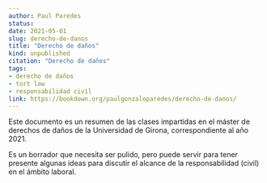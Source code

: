 ```yaml
---
author: Paul Paredes
status: 
date: 2021-05-01
slug: derecho-de-danos
title: "Derecho de daños"
kind: unpublished
citation: "Derecho de daños"
tags:
- derecho de daños
- tort law
- responsabilidad civil
link: https://bookdown.org/paulgonzaloparedes/derecho-de-danos/
---
```


Este documento es un resumen de las clases impartidas en el máster de derechos de daños de la Universidad de Girona, correspondiente al año 2021.

Es un borrador que necesita ser pulido, pero puede servir para tener presente algunas ideas para discutir el alcance de la responsabilidad (civil) en el ámbito laboral.
